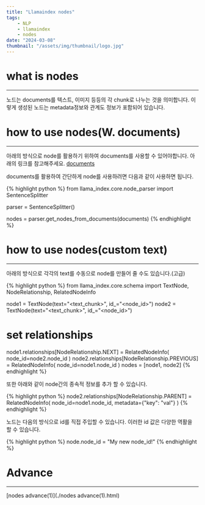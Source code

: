 ```yaml
---
title: "Llamaindex nodes"
tags:
    - NLP
    - llamaindex
    - nodes
date: "2024-03-08"
thumbnail: "/assets/img/thumbnail/logo.jpg"
---
```


# what is nodes
---
노드는 documents를 텍스트, 이미지 등등의 각 chunk로 나누는 것을 의미합니다. 이렇게 생성된 노드는 metadata정보와 관계도 정보가 포함되어 있습니다.

# how to use nodes(W. documents)
---
아래의 방식으로 node를 활용하기 위하여 documents를 사용할 수 있어야합니다. 아래의 링크를 참고해주세요.
[documents](./documents.html)

documents를 활용하여 간단하게 node를 사용하려면 다음과 같이 사용하면 됩니다.

{% highlight python %}
from llama_index.core.node_parser import SentenceSplitter

parser = SentenceSplitter()

nodes = parser.get_nodes_from_documents(documents)
{% endhighlight %}

# how to use nodes(custom text)
---
아래의 방식으로 각각의 text를 수동으로 node를 만들어 줄 수도 있습니다.(고급)

{% highlight python %}
from llama_index.core.schema import TextNode, NodeRelationship, RelatedNodeInfo

node1 = TextNode(text="<text_chunk>", id_="<node_id>")
node2 = TextNode(text="<text_chunk>", id_="<node_id>")
# set relationships
node1.relationships[NodeRelationship.NEXT] = RelatedNodeInfo(
    node_id=node2.node_id
)
node2.relationships[NodeRelationship.PREVIOUS] = RelatedNodeInfo(
    node_id=node1.node_id
)
nodes = [node1, node2]
{% endhighlight %}

또한 아래와 같이 node간의 종속적 정보를 추가 할 수 있습니다.

{% highlight python %}
node2.relationships[NodeRelationship.PARENT] = RelatedNodeInfo(
    node_id=node1.node_id, metadata={"key": "val"}
)
{% endhighlight %}

노드는 다음의 방식으로 id를 직접 주입할 수 있습니다. 이러한 id 값은 다양한 역활을 할 수 있습니다.

{% highlight python %}
node.node_id = "My new node_id!"
{% endhighlight %}

# Advance
---
[nodes advance(1)](./nodes advance(1).html)